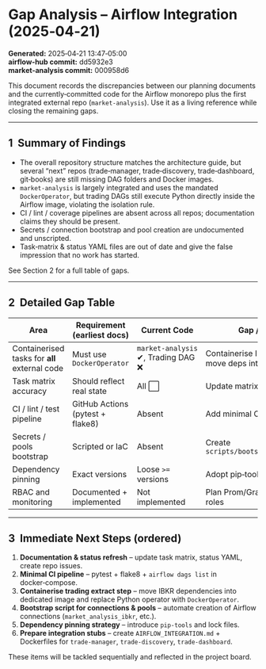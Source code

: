 # Gap Analysis – Airflow Integration (2025‑04‑21)

**Generated:** 2025‑04‑21 13:47‑05:00  
**airflow‑hub commit:** dd5932e3  
**market‑analysis commit:** 000958d6

This document records the discrepancies between our planning documents and the currently‑committed code for the Airflow monorepo plus the first integrated external repo (`market‑analysis`).  Use it as a living reference while closing the remaining gaps.

---

## 1  Summary of Findings

*   The overall repository structure matches the architecture guide, but several “next” repos (trade‑manager, trade‑discovery, trade‑dashboard, git‑books) are still missing DAG folders and Docker images.
*   `market‑analysis` is largely integrated and uses the mandated `DockerOperator`, but trading DAGs still execute Python directly inside the Airflow image, violating the isolation rule.
*   CI / lint / coverage pipelines are absent across all repos; documentation claims they should be present.
*   Secrets / connection bootstrap and pool creation are undocumented and unscripted.
*   Task‑matrix & status YAML files are out of date and give the false impression that no work has started.

See Section 2 for a full table of gaps.

---

## 2  Detailed Gap Table

| Area | Requirement (earliest docs) | Current Code | Gap / Action |
|------|-----------------------------|--------------|--------------|
| Containerised tasks for **all** external code | Must use `DockerOperator` | `market‑analysis` ✔, Trading DAG ❌ | Containerise IBKR extract or move deps into image |
| Task matrix accuracy | Should reflect real state | All ⬜ | Update matrix & status files |
| CI / lint / test pipeline | GitHub Actions (pytest + flake8) | Absent | Add minimal CI workflow |
| Secrets / pools bootstrap | Scripted or IaC | Absent | Create `scripts/bootstrap_airflow.py` |
| Dependency pinning | Exact versions | Loose `>=` versions | Adopt pip‑tools / pin reqs |
| RBAC and monitoring | Documented + implemented | Not implemented | Plan Prom/Grafana + Airflow roles |

---

## 3  Immediate Next Steps (ordered)

1. **Documentation & status refresh** – update task matrix, status YAML, create repo issues.
2. **Minimal CI pipeline** – pytest + flake8 + `airflow dags list` in docker‑compose.
3. **Containerise trading extract step** – move IBKR dependencies into dedicated image and replace Python operator with `DockerOperator`.
4. **Bootstrap script for connections & pools** – automate creation of Airflow connections (`market_analysis_ibkr`, etc.).
5. **Dependency pinning strategy** – introduce `pip‑tools` and lock files.
6. **Prepare integration stubs** – create `AIRFLOW_INTEGRATION.md` + Dockerfiles for `trade‑manager`, `trade‑discovery`, `trade‑dashboard`.

These items will be tackled sequentially and reflected in the project board.
